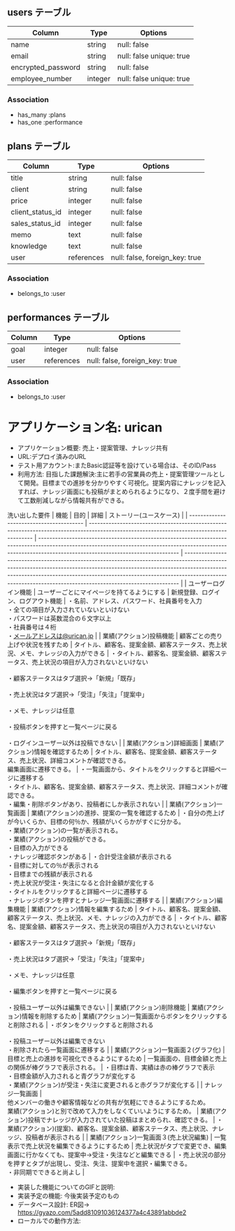 ## users テーブル

| Column             | Type    | Options                   |
| ------------------ | ------- | ------------------------- |
| name               | string  | null: false               |
| email              | string  | null: false  unique: true |
| encrypted_password | string  | null: false               |
| employee_number    | integer | null: false  unique: true |

### Association

- has_many :plans
- has_one :performance

## plans テーブル

| Column        | Type      | Options                      |
| ------------- | --------- | ---------------------------- |
| title         | string    | null: false                  |
| client        | string    | null: false                  |
| price         | integer   | null: false                  |
| client_status_id | integer   | null: false                  |
| sales_status_id  | integer   | null: false                  |
| memo          | text      | null: false                  |
| knowledge     | text      | null: false                  |
| user          | references|null: false, foreign_key: true|

### Association

- belongs_to :user

## performances テーブル

| Column          | Type       | Options                        |
| --------------- | ---------- | ------------------------------ |
| goal            | integer    | null: false                    |
| user            | references | null: false, foreign_key: true |

### Association

- belongs_to :user

# アプリケーション名: urican
- アプリケーション概要:	売上・提案管理、ナレッジ共有
- URL:デプロイ済みのURL
- テスト用アカウント:またBasic認証等を設けている場合は、そのID/Pass
- 利用方法:
目指した課題解決:主に若手の営業員の売上・提案管理ツールとして開発。目標までの進捗を分かりやすく可視化。提案内容にナレッジを記入すれば、ナレッジ画面にも投稿がまとめられるようになり、２度手間を避けて工数削減しながら情報共有ができる。

洗い出した要件	
| 機能                                     | 目的                                                                                                                                     | 詳細                                                                                                                                                                                                           | ストーリー(ユースケース)                                                                                                                                                                                                                                                                                               | 
| ---------------------------------------- | ---------------------------------------------------------------------------------------------------------------------------------------- | -------------------------------------------------------------------------------------------------------------------------------------------------------------------------------------------------------------- | ---------------------------------------------------------------------------------------------------------------------------------------------------------------------------------------------------------------------------------------------------------------------------------------------------------------------- | 
| ユーザーログイン機能                     | ユーザーごとにマイページを持てるようにする                                                                                               | 新規登録、ログイン、ログアウト機能                                                                                                                                                                             | ・名前、アドレス、パスワード、社員番号を入力<br>・全ての項目が入力されていないといけない<br>・パスワードは英数混合の６文字以上<br>・社員番号は４桁<br>・メールアドレスは@urican.jp                                                                                                                                     | 
| 業績(アクション)投稿機能                 | 顧客ごとの売り上げや状況を残すため                                                                                                       | タイトル、顧客名、提案金額、顧客ステータス、売上状況、メモ、ナレッジの入力ができる                                                                                                                             | ・タイトル、顧客名、提案金額、顧客ステータス、売上状況の項目が入力されないといけない<br><br>・顧客ステータスはタブ選択→「新規」「既存」<br><br>・売上状況はタブ選択→「受注」「失注」「提案中」<br><br>・メモ、ナレッジは任意<br><br>・投稿ボタンを押すと一覧ページに戻る<br><br>・ログインユーザー以外は投稿できない | 
| 業績(アクション)詳細画面                 | 業績(アクション)情報を確認するため                                                                                                       | タイトル、顧客名、提案金額、顧客ステータス、売上状況、詳細コメントが確認できる。<br>編集画面に遷移できる。                                                                                                     | ・一覧画面から、タイトルをクリックすると詳細ページに遷移する<br>・タイトル、顧客名、提案金額、顧客ステータス、売上状況、詳細コメントが確認できる。<br>・編集・削除ボタンがあり、投稿者にしか表示されない                                                                                                               | 
| 業績(アクション)一覧画面                 | 業績(アクション)の進捗、提案の一覧を確認するため                                                                                         | ・自分の売上げが今いくらか、目標の何％か、残額がいくらかがすぐに分かる。<br>・業績(アクション)の一覧が表示される。<br>・業績(アクション)の投稿ができる。<br>・目標の入力ができる<br>・ナレッジ確認ボタンがある | ・合計受注金額が表示される<br>・目標に対しての％が表示される<br>・目標までの残額が表示される<br>・売上状況が受注・失注になると合計金額が変化する<br>・タイトルをクリックすると詳細ページに遷移する<br>・ナレッジボタンを押すとナレッジ一覧画面に遷移する                                                               | 
| 業績(アクション)編集機能                 | 業績(アクション)情報を編集するため                                                                                                       | タイトル、顧客名、提案金額、顧客ステータス、売上状況、メモ、ナレッジの入力ができる                                                                                                                             | ・タイトル、顧客名、提案金額、顧客ステータス、売上状況の項目が入力されないといけない<br><br>・顧客ステータスはタブ選択→「新規」「既存」<br><br>・売上状況はタブ選択→「受注」「失注」「提案中」<br><br>・メモ、ナレッジは任意<br><br>・編集ボタンを押すと一覧ページに戻る<br><br>・投稿ユーザー以外は編集できない     | 
| 業績(アクション)削除機能                 | 業績(アクション)情報を削除するため                                                                                                       | 業績(アクション)一覧画面からボタンをクリックすると削除される                                                                                                                                                   | ・ボタンをクリックすると削除される<br><br>・投稿ユーザー以外は編集できない<br>・削除されたら一覧画面に遷移する                                                                                                                                                                                                         | 
| 業績(アクション)一覧画面２(グラフ化)     | 目標と売上の進捗を可視化できるようにするため                                                                                             | 一覧画面の、目標金額と売上の関係が棒グラフで表示される。                                                                                                                                                       | ・目標は青、実績は赤の棒グラフで表示<br>・目標金額が入力されると青グラフが変化する<br>・業績(アクション)が受注・失注に変更されると赤グラフが変化する                                                                                                                                                                   | 
| ナレッジ一覧画面                         | <br>他メンバーの働きや顧客情報などの共有が気軽にできるようにするため。<br>業績(アクション)と別で改めて入力をしなくていいようにするため。 | 業績(アクション)投稿でナレッジが入力されていた投稿はまとめられ、確認できる。                                                                                                                                   | ・業績(アクション)(提案)、顧客名、提案金額、顧客ステータス、売上状況、ナレッジ、投稿者が表示される                                                                                                                                                                                                                     | 
| 業績(アクション)一覧画面３(売上状況編集) | 一覧表示で売上状況を編集できるようにするため                                                                                             | 売上状況がタブで変更でき、編集画面に行かなくても、提案中→受注・失注などと編集できる                                                                                                                           | ・売上状況の部分を押すとタブが出現し、受注、失注、提案中を選択・編集できる。<br>・非同期でできると尚よし                                                                                                                                                                                                               | 

- 実装した機能についてのGIFと説明:
	<!-- 実装した機能について、それぞれどのような特徴があるのか列挙しましょう。GIFを添えることで、イメージがしやすくなります。 -->
- 実装予定の機能:	今後実装予定のもの
- データベース設計:	ER図→　https://gyazo.com/5add81091036124377a4c43891abbde2
- ローカルでの動作方法:
<!-- git cloneしてから、ローカルで動作をさせるまでに必要なコマンドを記述しましょう。この時、アプリケーション開発に使用した環境を併記することを忘れないでください（パッケージやRubyのバージョンなど）。 -->
